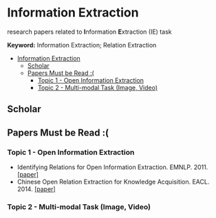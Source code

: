 # Information Extraction

research papers related to **I**nformation **E**xtraction (IE) task

**Keyword:** Information Extraction; Relation Extraction

- [Information Extraction](#information-extraction)
  - [Scholar](#scholar)
  - [Papers Must be Read :(](#papers-must-be-read-)
    - [Topic 1 - Open Information Extraction](#topic-1---open-information-extraction)
    - [Topic 2 - Multi-modal Task (Image, Video)](#topic-2---multi-modal-task-image-video)

## Scholar

## Papers Must be Read :(

### Topic 1 - Open Information Extraction

- Identifying Relations for Open Information Extraction. EMNLP. 2011. [[paper]](https://www.aclweb.org/anthology/D11-1142/)
- Chinese Open Relation Extraction for Knowledge Acquisition. EACL. 2014. [[paper]](https://www.aclweb.org/anthology/E14-4003/)

### Topic 2 - Multi-modal Task (Image, Video)